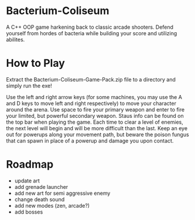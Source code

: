 # Bacterium-Coliseum
A C++ OOP game harkening back to classic arcade shooters. Defend yourself from hordes of bacteria while building your score and utilizing abilites.

# How to Play
Extract the Bacterium-Coliseum-Game-Pack.zip file to a directory and simply run the exe! 

Use the left and right arrow keys (for some machines, you may use the A and D keys to move left and right respectively) to move your character around the arena. Use space to fire your primary weapon and enter to fire your limited, but powerful secondary weapon. Staus info can be found on the top bar when playing the game. Each time to clear a level of enemies, the next level will begin and will be more difficult than the last. Keep an eye out for powerups along your movement path, but beware the poison fungus that can spawn in place of a powerup and damage you upon contact.

# Roadmap
- update art
- add grenade launcher
- add new art for semi aggressive enemy
- change death sound
- add new modes (zen, arcade?)
- add bosses
